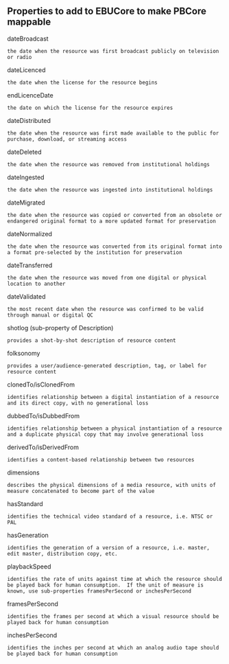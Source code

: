 ## Properties to add to EBUCore to make PBCore mappable

dateBroadcast

    the date when the resource was first broadcast publicly on television or radio

dateLicenced

    the date when the license for the resource begins 
    
endLicenceDate

    the date on which the license for the resource expires 

dateDistributed

    the date when the resource was first made available to the public for purchase, download, or streaming access  

dateDeleted

    the date when the resource was removed from institutional holdings 

dateIngested

    the date when the resource was ingested into institutional holdings 

dateMigrated

    the date when the resource was copied or converted from an obsolete or endangered original format to a more updated format for preservation

dateNormalized

    the date when the resource was converted from its original format into a format pre-selected by the institution for preservation  

dateTransferred

    the date when the resource was moved from one digital or physical location to another 

dateValidated

    the most recent date when the resource was confirmed to be valid through manual or digital QC 


shotlog (sub-property of Description) 

    provides a shot-by-shot description of resource content 

folksonomy 

    provides a user/audience-generated description, tag, or label for resource content 

clonedTo/isClonedFrom 

    identifies relationship between a digital instantiation of a resource and its direct copy, with no generational loss 

dubbedTo/isDubbedFrom 

    identifies relationship between a physical instantiation of a resource and a duplicate physical copy that may involve generational loss

derivedTo/isDerivedFrom 

    identifies a content-based relationship between two resources

dimensions

    describes the physical dimensions of a media resource, with units of measure concatenated to become part of the value

hasStandard

    identifies the technical video standard of a resource, i.e. NTSC or PAL 

hasGeneration

    identifies the generation of a version of a resource, i.e. master, edit master, distribution copy, etc.  

playbackSpeed 

    identifies the rate of units against time at which the resource should be played back for human consumption.  If the unit of measure is known, use sub-properties framesPerSecond or inchesPerSecond
    
framesPerSecond

    identifies the frames per second at which a visual resource should be played back for human consumption

inchesPerSecond

    identifies the inches per second at which an analog audio tape should be played back for human consumption
